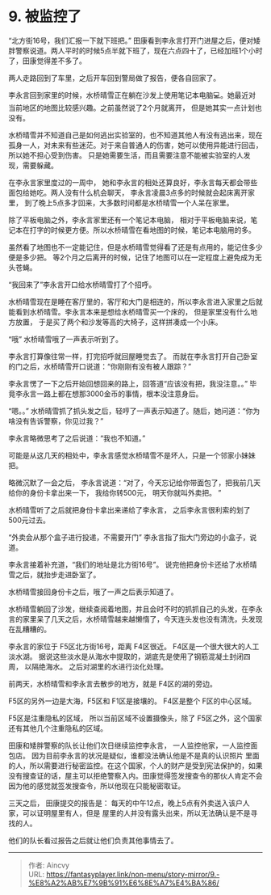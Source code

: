 # 9. 被监控了


“北方街16号，我们汇报一下就下班把。” 田康看到李永言打开门进屋之后，便对矮胖警察说道。两人平时的时候5点半就下班了，现在六点四十了，已经加班1个小时了，田康觉得差不多了。

两人走路回到了车里，之后开车回到警局做了报告，便各自回家了。

李永言回到家里的时候，水桥晴雪正在躺在沙发上使用笔记本电脑💻。她最近对当前地区的地图比较感兴趣。之前虽然说了2个月就离开， 但是她其实一点计划也没有。 

水桥晴雪并不知道自己是如何逃出实验室的，也不知道其他人有没有逃出来，现在孤身一人，对未来有些迷茫。对于来自普通人的伤害，她可以使用异能进行回击，所以她不担心受到伤害。 只是她需要生活，而且需要注意不能被实验室的人发现，需要躲藏。

在李永言家里度过的一周中， 她和李永言的相处还算良好，李永言每天都会带些面包给她吃。两人没有什么机会聊天， 李永言凌晨3点多的时候就会起床离开家里， 到了晚上5点多才回来，大多数时间都是水桥晴雪一个人呆在家里。

除了平板电脑之外，李永言家里还有一个笔记本电脑， 相对于平板电脑来说，笔记本在打字的时候更方便。所以水桥晴雪在看地图的时候，笔记本电脑用的多。

虽然看了地图也不一定能记住，但是水桥晴雪觉得看了还是有点用的，能记住多少便是多少把。 等2个月之后离开的时候，记住了地图可以在一定程度上避免成为无头苍蝇。

“我回来了”李永言开口给水桥晴雪打了个招呼。 

水桥晴雪现在是睡在客厅里的，客厅和大门是相连的，所以李永言进入家里之后就能看到水桥晴雪。李永言本来是想给水桥晴雪买一个床的， 但是家里没有什么地方放置， 于是买了两个和沙发等高的大椅子，这样拼凑成一个小床。 

“哦” 水桥晴雪哦了一声表示听到了。

李永言打算像往常一样，打完招呼就回屋睡觉去了。 而就在李永言打开自己卧室的门之后，水桥晴雪开口说道：“你刚刚有没有被人跟踪？”

李永言愣了一下之后开始回想回来的路上，回答道“应该没有把，我没注意。。” 毕竟李永言一路上都在想那3000金币的事情，根本没注意身后。

“嗯。。” 水桥晴雪抓了抓头发之后，轻哼了一声表示知道了。随后，她问道：“你为啥没有告诉警察，你见过我？”

李永言略微思考了之后说道：“我也不知道。”

可能是从这几天的相处中，李永言感觉水桥晴雪不是坏人，只是一个邻家小妹妹把。 

略微沉默了一会之后， 李永言说道：“对了，今天忘记给你带面包了，把我前几天给你的身份卡拿出来一下， 我给你转500元， 明天你就叫外卖把。 ”

水桥晴雪听了之后就把身份卡拿出来递给了李永言， 之后李永言很利索的划了500元过去。 

“外卖会从那个盒子进行投递，不需要开门” 李永言指了指大门旁边的小盒子，说道。 

李永言接着补充道，“我们的地址是北方街16号”。 说完他把身份卡还给了水桥晴雪之后，就抬步走进卧室了。

水桥晴雪接回身份卡之后，哦了一声之后表示知道了。

水桥晴雪躺回了沙发，继续查阅着地图，并且会时不时的抓抓自己的头发，在李永言的家里呆了几天之后，水桥晴雪越来越懒惰了，今天连头发也没有清洗，头发现在乱糟糟的。

李永言的家位于 F5区北方街16号，距离 F4区很近。 F4区是一个很大很大的人工淡水湖。 据说这些淡水是从海水中提取的，湖底先是使用了钢筋混凝土封闭四周， 以隔绝海水。 之后对湖里的水进行淡化处理。 

前两天，水桥晴雪和李永言去散步的地方，就是 F4区的湖的旁边。

F5区的另外一边是大海，F5区和 F1区是接壤的。 F4区是整个 F区的中心区域。

F5区是注重隐私的区域， 所以当前区域不设置摄像头，除了 F5区之外，这个国家还有其他几个注重隐私的区域。

田康和矮胖警察的队长让他们次日继续监控李永言， 一人监控他家，一人监控面包店。 因为目前李永言的状况是疑似，谁都没法确认他是不是真的认识照片 里面的人，所以需要进行秘密监控。在这个国家，个人的财产是受到宪法保护的，如果没有搜查证的话，屋主可以拒绝警察入内。田康觉得签发搜查令的那伙人肯定不会因为他的感觉就签发搜查令，所以他现在只能秘密取证。

三天之后， 田康提交的报告是： 每天的中午12点，晚上5点有外卖送入该户人家，可以证明屋里有人，但是 屋里的人并没有露头出来，所以无法确认是不是寻找的人。

他们的队长看过报告之后就让他们负责其他事情去了。



---

> 作者: Aincvy  
> URL: https://fantasyplayer.link/non-menu/story-mirror/9.-%E8%A2%AB%E7%9B%91%E6%8E%A7%E4%BA%86/  

